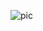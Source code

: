 ![pic](https://github.com/AbhijeetDarekar/responsive-infinity-website.github.io/assets/113498740/d0f0b621-432b-4089-979d-4344b31d97f1)


